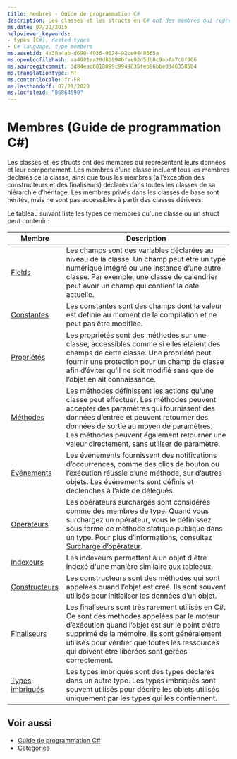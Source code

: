 ```yaml
---
title: Membres - Guide de programmation C#
description: Les classes et les structs en C# ont des membres qui représentent les données et le comportement, y compris les membres déclarés dans la classe et déclarés dans sa hiérarchie d’héritage.
ms.date: 07/20/2015
helpviewer_keywords:
- types [C#], nested types
- C# language, type members
ms.assetid: 4a30a4ab-d690-4936-9124-92ce9448665a
ms.openlocfilehash: aa4981ea20d86994bfae92d5db8c9abfa7c8f906
ms.sourcegitcommit: 3d84eac0818099c9949035feb96bbe0346358504
ms.translationtype: MT
ms.contentlocale: fr-FR
ms.lasthandoff: 07/21/2020
ms.locfileid: "86864590"
---
```

# <a name="members-c-programming-guide"></a>Membres (Guide de programmation C#)

Les classes et les structs ont des membres qui représentent leurs données et leur comportement. Les membres d’une classe incluent tous les membres déclarés de la classe, ainsi que tous les membres (à l’exception des constructeurs et des finaliseurs) déclarés dans toutes les classes de sa hiérarchie d’héritage. Les membres privés dans les classes de base sont hérités, mais ne sont pas accessibles à partir des classes dérivées.  
  
 Le tableau suivant liste les types de membres qu'une classe ou un struct peut contenir :  
  
|Membre|Description|  
|------------|-----------------|  
|[Fields](./fields.md)|Les champs sont des variables déclarées au niveau de la classe. Un champ peut être un type numérique intégré ou une instance d’une autre classe. Par exemple, une classe de calendrier peut avoir un champ qui contient la date actuelle.|  
|[Constantes](./constants.md)|Les constantes sont des champs dont la valeur est définie au moment de la compilation et ne peut pas être modifiée.|  
|[Propriétés](./properties.md)|Les propriétés sont des méthodes sur une classe, accessibles comme si elles étaient des champs de cette classe. Une propriété peut fournir une protection pour un champ de classe afin d’éviter qu’il ne soit modifié sans que de l’objet en ait connaissance.|  
|[Méthodes](./methods.md)|Les méthodes définissent les actions qu’une classe peut effectuer. Les méthodes peuvent accepter des paramètres qui fournissent des données d’entrée et peuvent retourner des données de sortie au moyen de paramètres. Les méthodes peuvent également retourner une valeur directement, sans utiliser de paramètre.|  
|[Événements](../events/index.md)|Les événements fournissent des notifications d’occurrences, comme des clics de bouton ou l’exécution réussie d’une méthode, sur d’autres objets. Les événements sont définis et déclenchés à l’aide de délégués.|  
|[Opérateurs](../../language-reference/operators/index.md)|Les opérateurs surchargés sont considérés comme des membres de type. Quand vous surchargez un opérateur, vous le définissez sous forme de méthode statique publique dans un type. Pour plus d’informations, consultez [Surcharge d’opérateur](../../language-reference/operators/operator-overloading.md).|  
|[Indexeurs](../indexers/index.md)|Les indexeurs permettent à un objet d'être indexé d'une manière similaire aux tableaux.|  
|[Constructeurs](./constructors.md)|Les constructeurs sont des méthodes qui sont appelées quand l’objet est créé. Ils sont souvent utilisés pour initialiser les données d’un objet.|  
|[Finaliseurs](./destructors.md)|Les finaliseurs sont très rarement utilisés en C#. Ce sont des méthodes appelées par le moteur d’exécution quand l’objet est sur le point d’être supprimé de la mémoire. Ils sont généralement utilisés pour vérifier que toutes les ressources qui doivent être libérées sont gérées correctement.|  
|[Types imbriqués](./nested-types.md)|Les types imbriqués sont des types déclarés dans un autre type. Les types imbriqués sont souvent utilisés pour décrire les objets utilisés uniquement par les types qui les contiennent.|  
  
## <a name="see-also"></a>Voir aussi

- [Guide de programmation C#](../index.md)
- [Catégories](./classes.md)

